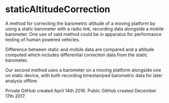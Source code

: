 # staticAltitudeCorrection
A method for correcting the barometric altitude of a moving platform by using a static barometer with a radio link, recording data alongside a mobile barometer.  One use of said method could be in apparatus for performance testing of human powered vehicles.

Difference between static and mobile data are compared and a altitude computed which includes differential correction data from the static barometer.

Our second method uses a barometer on a moving platform alongside one on static device, with both recording timestamped barometric data for later analysis offline.

Private GitHub created April 14th 2016. Public GitHub created December 17th 2017.
